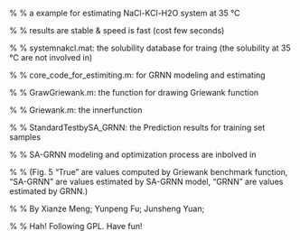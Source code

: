 % % a example for estimating NaCl-KCl-H2O system at 35 ℃

% % results are stable & speed is fast (cost few seconds)

% % systemnakcl.mat: the solubility database for traing (the solubility at 35 ℃ are not involved in)

% % core_code_for_estimiting.m: for GRNN modeling and estimating

% % GrawGriewank.m: the function for drawing Griewank function

% % Griewank.m: the innerfunction

% % StandardTestbySA_GRNN: the Prediction results for training set samples

% % SA-GRNN modeling and optimization process are inbolved in

% % (Fig. 5 “True” are values computed by Griewank benchmark function, “SA-GRNN” are values estimated by SA-GRNN model, “GRNN” are values estimated by GRNN.)

% % By Xianze Meng; Yunpeng Fu; Junsheng Yuan;

% % Hah! Following GPL. Have fun!
